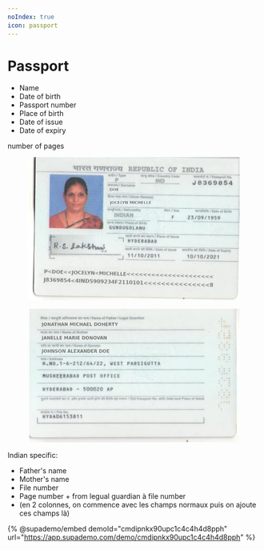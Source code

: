 ```yaml
---
noIndex: true
icon: passport
---
```


# Passport

* Name
* Date of birth
* Passport number
* Place of birth
* Date of issue
* Date of expiry

number of pages

<figure><img src="../.gitbook/assets/indian-passport-sample.png" alt=""><figcaption></figcaption></figure>

<figure><img src="../.gitbook/assets/mindee-indian-passport.png" alt=""><figcaption></figcaption></figure>

Indian specific:

* Father's name
* Mother's name
* File number
* Page number + from legual guardian à file number
* (en 2 colonnes, on commence avec les champs normaux puis on ajoute ces champs là)

{% @supademo/embed demoId="cmdipnkx90upc1c4c4h4d8pph" url="https://app.supademo.com/demo/cmdipnkx90upc1c4c4h4d8pph" %}
